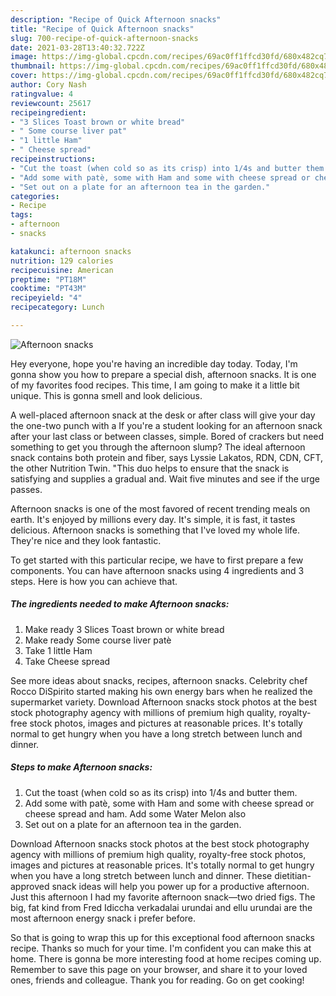 ```yaml
---
description: "Recipe of Quick Afternoon snacks"
title: "Recipe of Quick Afternoon snacks"
slug: 700-recipe-of-quick-afternoon-snacks
date: 2021-03-28T13:40:32.722Z
image: https://img-global.cpcdn.com/recipes/69ac0ff1ffcd30fd/680x482cq70/afternoon-snacks-recipe-main-photo.jpg
thumbnail: https://img-global.cpcdn.com/recipes/69ac0ff1ffcd30fd/680x482cq70/afternoon-snacks-recipe-main-photo.jpg
cover: https://img-global.cpcdn.com/recipes/69ac0ff1ffcd30fd/680x482cq70/afternoon-snacks-recipe-main-photo.jpg
author: Cory Nash
ratingvalue: 4
reviewcount: 25617
recipeingredient:
- "3 Slices Toast brown or white bread"
- " Some course liver pat"
- "1 little Ham"
- " Cheese spread"
recipeinstructions:
- "Cut the toast (when cold so as its crisp) into 1/4s and butter them."
- "Add some with patè, some with Ham and some with cheese spread or cheese spread and ham. Add some Water Melon also"
- "Set out on a plate for an afternoon tea in the garden."
categories:
- Recipe
tags:
- afternoon
- snacks

katakunci: afternoon snacks 
nutrition: 129 calories
recipecuisine: American
preptime: "PT18M"
cooktime: "PT43M"
recipeyield: "4"
recipecategory: Lunch

---
```



![Afternoon snacks](https://img-global.cpcdn.com/recipes/69ac0ff1ffcd30fd/680x482cq70/afternoon-snacks-recipe-main-photo.jpg)

Hey everyone, hope you're having an incredible day today. Today, I'm gonna show you how to prepare a special dish, afternoon snacks. It is one of my favorites food recipes. This time, I am going to make it a little bit unique. This is gonna smell and look delicious.

A well-placed afternoon snack at the desk or after class will give your day the one-two punch with a If you&#39;re a student looking for an afternoon snack after your last class or between classes, simple. Bored of crackers but need something to get you through the afternoon slump? The ideal afternoon snack contains both protein and fiber, says Lyssie Lakatos, RDN, CDN, CFT, the other Nutrition Twin. &#34;This duo helps to ensure that the snack is satisfying and supplies a gradual and. Wait five minutes and see if the urge passes.

Afternoon snacks is one of the most favored of recent trending meals on earth. It's enjoyed by millions every day. It's simple, it is fast, it tastes delicious. Afternoon snacks is something that I've loved my whole life. They're nice and they look fantastic.


To get started with this particular recipe, we have to first prepare a few components. You can have afternoon snacks using 4 ingredients and 3 steps. Here is how you can achieve that.

<!--inarticleads1-->

##### The ingredients needed to make Afternoon snacks:

1. Make ready 3 Slices Toast brown or white bread
1. Make ready  Some course liver patè
1. Take 1 little Ham
1. Take  Cheese spread


See more ideas about snacks, recipes, afternoon snacks. Celebrity chef Rocco DiSpirito started making his own energy bars when he realized the supermarket variety. Download Afternoon snacks stock photos at the best stock photography agency with millions of premium high quality, royalty-free stock photos, images and pictures at reasonable prices. It&#39;s totally normal to get hungry when you have a long stretch between lunch and dinner. 

<!--inarticleads2-->

##### Steps to make Afternoon snacks:

1. Cut the toast (when cold so as its crisp) into 1/4s and butter them.
1. Add some with patè, some with Ham and some with cheese spread or cheese spread and ham. Add some Water Melon also
1. Set out on a plate for an afternoon tea in the garden.


Download Afternoon snacks stock photos at the best stock photography agency with millions of premium high quality, royalty-free stock photos, images and pictures at reasonable prices. It&#39;s totally normal to get hungry when you have a long stretch between lunch and dinner. These dietitian-approved snack ideas will help you power up for a productive afternoon. Just this afternoon I had my favorite afternoon snack—two dried figs. The big, fat kind from Fred Idiccha verkadalai urundai and ellu urundai are the most afternoon energy snack i prefer before. 

So that is going to wrap this up for this exceptional food afternoon snacks recipe. Thanks so much for your time. I'm confident you can make this at home. There is gonna be more interesting food at home recipes coming up. Remember to save this page on your browser, and share it to your loved ones, friends and colleague. Thank you for reading. Go on get cooking!
